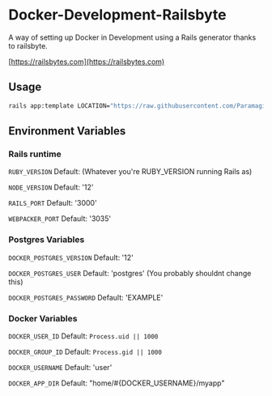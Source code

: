 # Docker-Development-Railsbyte

A way of setting up Docker in Development using a Rails generator thanks to railsbyte.

[https://railsbytes.com](https://railsbytes.com)

## Usage

```bash
rails app:template LOCATION="https://raw.githubusercontent.com/ParamagicDev/Docker-Development-Railsbyte/master/template.rb"
```

## Environment Variables

### Rails runtime

`RUBY_VERSION` Default: (Whatever you're RUBY_VERSION running Rails as)

`NODE_VERSION` Default: '12'

`RAILS_PORT` Default: '3000'

`WEBPACKER_PORT` Default: '3035'

### Postgres Variables

`DOCKER_POSTGRES_VERSION` Default: '12'

`DOCKER_POSTGRES_USER` Default: 'postgres' (You probably shouldnt change this)

`DOCKER_POSTGRES_PASSWORD` Default: 'EXAMPLE'

### Docker Variables

`DOCKER_USER_ID` Default: `Process.uid || 1000`

`DOCKER_GROUP_ID` Default: `Process.gid || 1000`

`DOCKER_USERNAME` Default: 'user'

`DOCKER_APP_DIR` Default: "home/#{DOCKER_USERNAME}/myapp"
